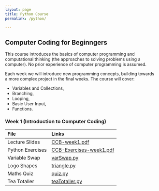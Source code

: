 ```yaml
---
layout: page
title: Python Course
permalink: /python/

---
```

Computer Coding for Beginngers
------------------------

This course introduces the basics of computer programming and computational thinking (the approaches to solving problems using a computer). No prior experience of computer programming is assumed.

Each week we will introduce new programming concepts, building towards a more complex project in the final weeks. The course will cover:
* Variables and Collections,
* Branching,
* Looping,
* Basic User Input,
* Functions.

### Week 1 (Introduction to Computer Coding)


| File          | Links       |
|:------------- |:------------- |
| Lecture Slides| [CCB-week1.pdf](/files/yorkLearningCourses/ccb/week1/CCB-week1.pdf) |
| Python Exercises | [CCB-Exercises-week1.pdf](/files/yorkLearningCourses/ccb/week1/CCB-Exercises-week1.pdf) |
| Variable Swap |  [varSwap.py](/files/yorkLearningCourses/ccb/week1/varSwap.py)      |
| Logo Shapes   | [triangle.py](/files/yorkLearningCourses/ccb/week1/triangle.py)     |
| Maths Quiz    | [quiz.py](/files/yorkLearningCourses/ccb/week1/quiz.py)     |
| Tea Totaller  | [teaTotaller.py](/files/yorkLearningCourses/ccb/week1/teaTotaller.py)     |

